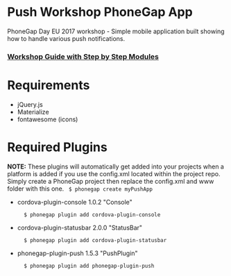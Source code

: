 # Push Workshop PhoneGap App
PhoneGap Day EU 2017 workshop - Simple mobile application built showing how to handle various push notifications.

### [Workshop Guide with Step by Step Modules](http://macdonst.github.io/push-workshop-eu)

Requirements
============
- jQuery.js
- Materialize
- fontawesome (icons)

Required Plugins
================
 **NOTE:** These plugins will automatically get added into your projects when a platform is added if you use the config.xml located within the
project repo. Simply create a PhoneGap project then replace the config.xml and www folder with this one. ` $ phonegap create myPushApp`

- cordova-plugin-console 1.0.2 "Console"

        $ phonegap plugin add cordova-plugin-console

- cordova-plugin-statusbar 2.0.0 "StatusBar"

        $ phonegap plugin add cordova-plugin-statusbar

- phonegap-plugin-push 1.5.3 "PushPlugin"

        $ phonegap plugin add phonegap-plugin-push
